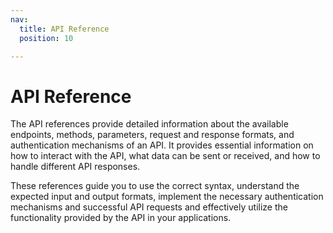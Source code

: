 ```yaml
---
nav:
  title: API Reference
  position: 10

---
```


# API Reference

The API references provide detailed information about the available endpoints, methods, parameters, request and response formats, and authentication mechanisms of an API. It provides essential information on how to interact with the API, what data can be sent or received, and how to handle different API responses.
		
These references guide you to use the correct syntax, understand the expected input and output formats, implement the necessary authentication mechanisms and successful API requests and effectively utilize the functionality provided by the API in your applications.
